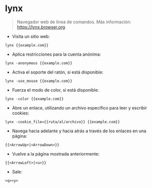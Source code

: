 # lynx

> Navegador web de línea de comandos.
> Más información: <https://lynx.browser.org>.

- Visita un sitio web:

`lynx {{example.com}}`

- Aplica restricciones para la cuenta anónima:

`lynx -anonymous {{example.com}}`

- Activa el soporte del ratón, si está disponible:

`lynx -use_mouse {{example.com}}`

- Fuerza el modo de color, si está disponible:

`lynx -color {{example.com}}`

- Abre un enlace, utilizando un archivo específico para leer y escribir cookies:

`lynx -cookie_file={{ruta/al/archivo}} {{example.com}}`

- Navega hacia adelante y hacia atrás a través de los enlaces en una página:

`{{<ArrowUp>|<ArrowDown>}}`

- Vuelve a la página mostrada anteriormente:

`{{<ArrowLeft>|<u>}}`

- Sale:

`<q><y>`
